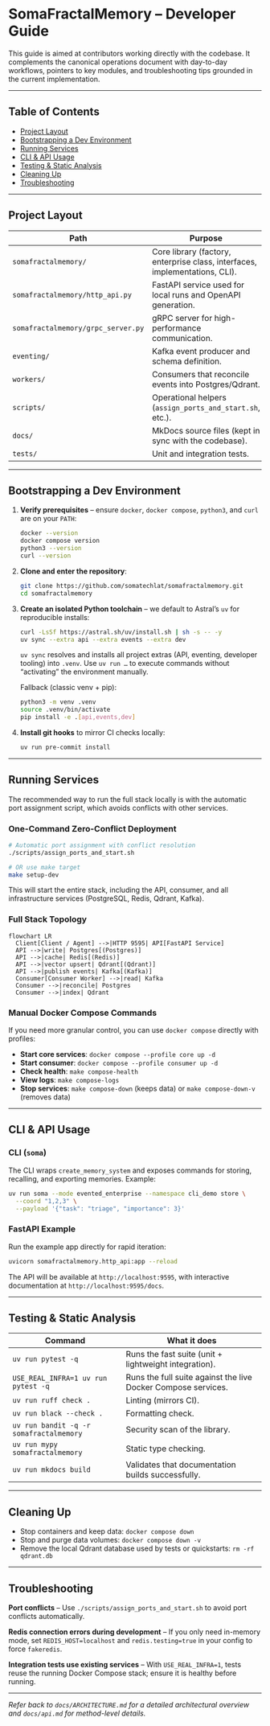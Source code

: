 # SomaFractalMemory – Developer Guide

This guide is aimed at contributors working directly with the codebase. It complements the canonical operations document with day-to-day workflows, pointers to key modules, and troubleshooting tips grounded in the current implementation.

---

## Table of Contents
- [Project Layout](#project-layout)
- [Bootstrapping a Dev Environment](#bootstrapping-a-dev-environment)
- [Running Services](#running-services)
- [CLI & API Usage](#cli--api-usage)
- [Testing & Static Analysis](#testing--static-analysis)
- [Cleaning Up](#cleaning-up)
- [Troubleshooting](#troubleshooting)

---

## Project Layout
| Path | Purpose |
|------|---------|
| `somafractalmemory/` | Core library (factory, enterprise class, interfaces, implementations, CLI). |
| `somafractalmemory/http_api.py` | FastAPI service used for local runs and OpenAPI generation. |
| `somafractalmemory/grpc_server.py` | gRPC server for high-performance communication. |
| `eventing/` | Kafka event producer and schema definition. |
| `workers/` | Consumers that reconcile events into Postgres/Qdrant. |
| `scripts/` | Operational helpers (`assign_ports_and_start.sh`, etc.). |
| `docs/` | MkDocs source files (kept in sync with the codebase). |
| `tests/` | Unit and integration tests. |

---

## Bootstrapping a Dev Environment

1. **Verify prerequisites** – ensure `docker`, `docker compose`, `python3`, and `curl` are on your `PATH`:
   ```bash
   docker --version
   docker compose version
   python3 --version
   curl --version
   ```

2. **Clone and enter the repository**:
   ```bash
   git clone https://github.com/somatechlat/somafractalmemory.git
   cd somafractalmemory
   ```

3. **Create an isolated Python toolchain** – we default to Astral’s `uv` for reproducible installs:
   ```bash
   curl -LsSf https://astral.sh/uv/install.sh | sh -s -- -y
   uv sync --extra api --extra events --extra dev
   ```
   `uv sync` resolves and installs all project extras (API, eventing, developer tooling) into `.venv`. Use `uv run …` to execute commands without “activating” the environment manually.

   Fallback (classic venv + pip):
   ```bash
   python3 -m venv .venv
   source .venv/bin/activate
   pip install -e .[api,events,dev]
   ```

4. **Install git hooks** to mirror CI checks locally:
   ```bash
   uv run pre-commit install
   ```

---

## Running Services

The recommended way to run the full stack locally is with the automatic port assignment script, which avoids conflicts with other services.

### One-Command Zero-Conflict Deployment
```bash
# Automatic port assignment with conflict resolution
./scripts/assign_ports_and_start.sh

# OR use make target
make setup-dev
```

This will start the entire stack, including the API, consumer, and all infrastructure services (PostgreSQL, Redis, Qdrant, Kafka).

### Full Stack Topology
```mermaid
flowchart LR
  Client[Client / Agent] -->|HTTP 9595| API[FastAPI Service]
  API -->|write| Postgres[(Postgres)]
  API -->|cache| Redis[(Redis)]
  API -->|vector upsert| Qdrant[(Qdrant)]
  API -->|publish events| Kafka[(Kafka)]
  Consumer[Consumer Worker] -->|read| Kafka
  Consumer -->|reconcile| Postgres
  Consumer -->|index| Qdrant
```

### Manual Docker Compose Commands
If you need more granular control, you can use `docker compose` directly with profiles:
- **Start core services**: `docker compose --profile core up -d`
- **Start consumer**: `docker compose --profile consumer up -d`
- **Check health**: `make compose-health`
- **View logs**: `make compose-logs`
- **Stop services**: `make compose-down` (keeps data) or `make compose-down-v` (removes data)

---

## CLI & API Usage
### CLI (`soma`)
The CLI wraps `create_memory_system` and exposes commands for storing, recalling, and exporting memories. Example:
```bash
uv run soma --mode evented_enterprise --namespace cli_demo store \
  --coord "1,2,3" \
  --payload '{"task": "triage", "importance": 3}'
```

### FastAPI Example
Run the example app directly for rapid iteration:
```bash
uvicorn somafractalmemory.http_api:app --reload
```
The API will be available at `http://localhost:9595`, with interactive documentation at `http://localhost:9595/docs`.

---

## Testing & Static Analysis
| Command | What it does |
|---------|---------------|
| `uv run pytest -q` | Runs the fast suite (unit + lightweight integration). |
| `USE_REAL_INFRA=1 uv run pytest -q` | Runs the full suite against the live Docker Compose services. |
| `uv run ruff check .` | Linting (mirrors CI). |
| `uv run black --check .` | Formatting check. |
| `uv run bandit -q -r somafractalmemory` | Security scan of the library. |
| `uv run mypy somafractalmemory` | Static type checking. |
| `uv run mkdocs build` | Validates that documentation builds successfully. |

---

## Cleaning Up
- Stop containers and keep data: `docker compose down`
- Stop and purge data volumes: `docker compose down -v`
- Remove the local Qdrant database used by tests or quickstarts: `rm -rf qdrant.db`

---

## Troubleshooting
**Port conflicts** – Use `./scripts/assign_ports_and_start.sh` to avoid port conflicts automatically.

**Redis connection errors during development** – If you only need in-memory mode, set `REDIS_HOST=localhost` and `redis.testing=true` in your config to force `fakeredis`.

**Integration tests use existing services** – With `USE_REAL_INFRA=1`, tests reuse the running Docker Compose stack; ensure it is healthy before running.

---

*Refer back to `docs/ARCHITECTURE.md` for a detailed architectural overview and `docs/api.md` for method-level details.*
